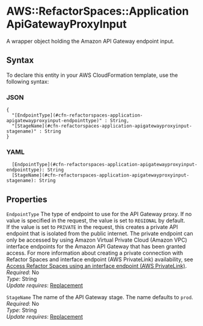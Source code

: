 # AWS::RefactorSpaces::Application ApiGatewayProxyInput<a name="aws-properties-refactorspaces-application-apigatewayproxyinput"></a>

A wrapper object holding the Amazon API Gateway endpoint input\. 

## Syntax<a name="aws-properties-refactorspaces-application-apigatewayproxyinput-syntax"></a>

To declare this entity in your AWS CloudFormation template, use the following syntax:

### JSON<a name="aws-properties-refactorspaces-application-apigatewayproxyinput-syntax.json"></a>

```
{
  "[EndpointType](#cfn-refactorspaces-application-apigatewayproxyinput-endpointtype)" : String,
  "[StageName](#cfn-refactorspaces-application-apigatewayproxyinput-stagename)" : String
}
```

### YAML<a name="aws-properties-refactorspaces-application-apigatewayproxyinput-syntax.yaml"></a>

```
  [EndpointType](#cfn-refactorspaces-application-apigatewayproxyinput-endpointtype): String
  [StageName](#cfn-refactorspaces-application-apigatewayproxyinput-stagename): String
```

## Properties<a name="aws-properties-refactorspaces-application-apigatewayproxyinput-properties"></a>

`EndpointType`  <a name="cfn-refactorspaces-application-apigatewayproxyinput-endpointtype"></a>
The type of endpoint to use for the API Gateway proxy\. If no value is specified in the request, the value is set to `REGIONAL` by default\.  
If the value is set to `PRIVATE` in the request, this creates a private API endpoint that is isolated from the public internet\. The private endpoint can only be accessed by using Amazon Virtual Private Cloud \(Amazon VPC\) interface endpoints for the Amazon API Gateway that has been granted access\. For more information about creating a private connection with Refactor Spaces and interface endpoint \(AWS PrivateLink\) availability, see [Access Refactor Spaces using an interface endpoint \(AWS PrivateLink\)](https://docs.aws.amazon.com/migrationhub-refactor-spaces/latest/userguide/vpc-interface-endpoints.html)\.  
*Required*: No  
*Type*: String  
*Update requires*: [Replacement](https://docs.aws.amazon.com/AWSCloudFormation/latest/UserGuide/using-cfn-updating-stacks-update-behaviors.html#update-replacement)

`StageName`  <a name="cfn-refactorspaces-application-apigatewayproxyinput-stagename"></a>
The name of the API Gateway stage\. The name defaults to `prod`\.   
*Required*: No  
*Type*: String  
*Update requires*: [Replacement](https://docs.aws.amazon.com/AWSCloudFormation/latest/UserGuide/using-cfn-updating-stacks-update-behaviors.html#update-replacement)